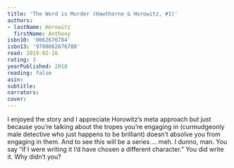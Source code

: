 ```yaml
---
title: 'The Word is Murder (Hawthorne & Horowitz, #1)'
authors:
- lastName: Horowitz
  firstName: Anthony
isbn10: '0062676784'
isbn13: '9780062676788'
read: 2019-02-16
rating: 3
yearPublished: 2018
reading: false
asin:
subtitle:
narrators:
cover:
---
```

I enjoyed the story and I appreciate Horowitz’s meta approach but just because you’re talking about the tropes you’re engaging in (curmudgeonly male detective who just happens to be brilliant) doesn’t absolve you from engaging in them. And to see this will be a series … meh. I dunno, man. You say “if I were writing it I’d have chosen a different character.” You did write it. Why didn’t you?